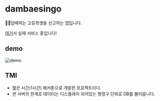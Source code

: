 # dambaesingo
🚬🚫담배피는 고등학생을 신고하는 앱입니다.

[여기](https://dambaesingo.github.io/)서 실제 서비스 중입니다!

## demo
![demo](./demo.gif)

## TMI
- 짧은 시간(1시간) 해커톤으로 개발한 프로젝트이다.
- 싼 서버의 한계로 데이터는 디스플레이 되어있는 행정구 단위로 DB를 불러옵니다.
